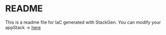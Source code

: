 # README
This is a readme file for IaC generated with StackGen.
You can modify your appStack -> [here](http://main.dev.stackgen.com/appstacks/c2a23959-630f-441a-84a0-615341b5dc0b)
